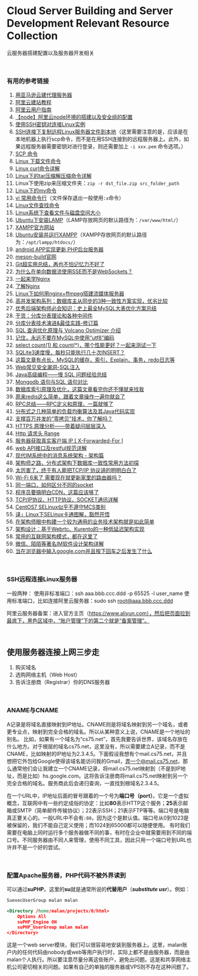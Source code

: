# Cloud Server Building and Server Development Relevant Resource Collection
云服务器搭建配置以及服务器开发相关

<br />

### 有用的参考链接

1. [用亚马逊云建代理服务器](https://www.cnblogs.com/vamei/p/5302707.html)
1. [阿里云建站教程](https://help.aliyun.com/document_detail/57160.html?spm=a2c4g.11186623.6.826.1fb27aeehHNuFX)
1. [阿里云用户指南](https://help.aliyun.com/document_detail/25429.html?spm=a2c4g.11186623.6.623.51332529mpuPtf)
1. [【node】阿里云node环境的搭建以及安全组的配置](https://blog.csdn.net/dangbai01_/article/details/102821023)
1. [使用SSH密钥对连接Linux实例](https://help.aliyun.com/document_detail/51798.html)
1. [SSH连接下复制远程Linux服务器文件到本地](https://www.cnblogs.com/zhuangliu/p/7610530.html)（这里需要注意的是，应该是在本地机器上执行scp命令，而不是在用SSH连接到的远程服务器上。此外，如果远程服务器需要密钥对进行登录，则还需要加上 `-i xxx.pem` 命令选项。）
1. [SCP 命令](https://www.cnblogs.com/hitwtx/archive/2011/11/16/2251254.html)
1. [Linux 下载文件命令](https://blog.csdn.net/hitabc141592/article/details/7561239)
1. [Linux curl命令详解](https://www.cnblogs.com/duhuo/p/5695256.html)
1. [Linux下的tar压缩解压缩命令详解](https://www.cnblogs.com/qq78292959/archive/2011/07/06/2099427.html)
1. Linux下使用zip来压缩文件夹：`zip -r dst_file.zip src_folder_path`
1. [Linux下的mv命令](https://www.cnblogs.com/peida/archive/2012/10/27/2743022.html)
1. [vi 常用命令行](https://www.cnblogs.com/sunormoon/archive/2012/02/10/2345326.html)（文件保存退出一般使用`:x`命令）
1. [Linux文件查找命令](https://blog.csdn.net/qq_27517377/article/details/78870293)
1. [Linux系统下查看文件与磁盘空间大小](https://www.cnblogs.com/adolfmc/archive/2013/02/16/2913801.html)
1. [Ubuntu下安装LAMP](https://help.ubuntu.com/community/ApacheMySQLPHP)（LAMP存放网页的默认路径为：`/var/www/html/`）
1. [XAMPP官方网站](https://www.apachefriends.org/index.html)
1. [Ubuntu安装并运行XAMPP](http://wiki.ubuntu.com.cn/Xampp)（XAMPP存放网页的默认路径为：`/opt/lampp/htdocs/`）
1. [android APP实现更新 PHP后台服务器](http://www.bieryun.com/2558.html)
1. [meson-build官网](http://mesonbuild.com)
1. [Git超实用总结，再也不怕记忆力不好了](https://www.toutiao.com/i6617306717652779523)
1. [为什么在单向数据流使用SSE而不是WebSockets？](https://www.toutiao.com/i6632815166536811011)
1. [一起来学Nginx](https://www.toutiao.com/i6576169624675549703)
1. [了解Nginx](https://www.toutiao.com/a6648408415490032131)
1. [Linux下如何用nginx+ffmpeg搭建流媒体服务器](https://www.toutiao.com/a6770194402091467276/)
1. [高并发架构系列：数据库主从同步的3种一致性方案实现，优劣比较](https://www.toutiao.com/i6628095284394066435)
1. [优秀后端架构师必会知识：史上最全MySQL大表优化方案总结](http://www.52im.net/thread-2157-1-1.html)
1. [干货：分库分表理论和各种中间件](https://www.toutiao.com/i6669166118688522759)
1. [分库分表技术演进&最佳实践-修订篇](https://www.itcodemonkey.com/article/10048.html)
1. [SQL 查询优化原理与 Volcano Optimizer 介绍](https://www.toutiao.com/a6637639566792589832)
1. [记住，永远不要在MySQL中使用“utf8”编码](https://www.toutiao.com/i6571196568651694596)
1. [select count(1) 和 count(*)，哪个性能更好？一起来测试一下](https://www.toutiao.com/a6723051447987995144)
1. [SQLite3速度慢，每秒只能执行几十次INSERT？](https://www.toutiao.com/a6731130448530899463)
1. [这篇文章有点长，MySQL的缓存，索引，Explain，事务，redo日志等](https://www.toutiao.com/a6782438903254090247/)
1. [Web常见安全漏洞-SQL注入](https://www.toutiao.com/a6642850219375460868)
1. [Java高级编程——慢 SQL 问题经验总结](https://www.toutiao.com/i6563960299454464526)
1. [Mongodb 语句与SQL 语句对比](https://www.toutiao.com/a6775740551288324619/)
1. [数据库索引原理及优化，这篇文章看完你还不懂就来找我](https://www.toutiao.com/a6763603471556936204/)
1. [原来redis这么简单，跟着文章操作一遍你就会了](https://www.toutiao.com/a6753473284043440648/)
1. [RPC总结——RPC定义和原理，一篇就够了](https://www.toutiao.com/a6638560261215093255)
1. [分布式之几种简单的负载均衡算法及其Java代码实现](https://www.toutiao.com/a6657468476216574477)
1. [支撑百万并发的“零拷贝”技术，你了解吗？](https://www.toutiao.com/a6740157590468035085/)
1. [HTTPS 原理分析——带着疑问层层深入](https://www.toutiao.com/a6764641939645006340/)
1. [Http 请求头 Range](https://www.cnblogs.com/1995hxt/p/5692050.html)
1. [服务器获取真实客户端 IP \[ X-Forwarded-For \]](https://blog.csdn.net/weixin_42075590/article/details/80723529)
1. [web API接口及restful规范详解](https://www.toutiao.com/i6765037394476401160/)
1. [现代IM系统中的消息系统架构 - 架构篇](https://www.toutiao.com/a6680340703756681739)
1. [架构师之路，分布式架构下数据库一致性常用方法初探](https://www.toutiao.com/a6686234404995465736/)
1. [太厉害了，终于有人能把TCP/IP 协议讲的明明白白了](https://www.toutiao.com/a6703063991427531267)
1. [Wi-Fi 6来了 需要现在就更新家里的路由器吗？](https://www.toutiao.com/i6702807269836325384)
1. [同一端口，如何区分不同的socket](https://www.toutiao.com/i6710950746893844999)
1. [程序员要搞明白CDN，这篇应该够了](https://www.toutiao.com/a6715180241142153735)
1. [TCP/IP协议、HTTP协议、SOCKET通讯详解](https://www.toutiao.com/a6723084045455983107)
1. [CentOS7 SELinux似乎不遵守MCS类别](http://www.voidcn.com/article/p-fwwjvxnf-bub.html)
1. [译」Linux下SELinux卡通图解，豁然开悟](https://www.toutiao.com/a6745339611385430531/)
1. [在架构师眼中构建一个较为通用的业务技术架构就是如此简单](https://www.toutiao.com/a6757274451122848267/)
1. [架构设计：基于Webrtc、Kurento的一种低延迟架构实现](https://www.toutiao.com/i6772405491998917128/)
1. [常用的互联网架构模式，都在这里了](https://www.toutiao.com/i6733051091526615565/)
1. [微信、陌陌等著名IM软件设计架构详解](https://www.toutiao.com/a6757601400693195268/)
1. [当在浏览器中输入google.com并且按下回车之后发生了什么](https://www.toutiao.com/i6783278927340110347/)

<br />

### SSH远程连接Linux服务器

一般两种：
使用非标准端口：ssh aaa.bbb.ccc.ddd -p 65525 -l user_name
使用标准端口，比如连接阿里云服务器：sudo ssh root@aaa.bbb.ccc.ddd

阿里云服务器备案：进入官方主页（https://www.aliyun.com），然后把页面拉到最底下，黑色区域中，“账户管理”下的第二个就是“备案管理”。

<br />

## 使用服务器连接上网三步走

1. 购买域名
2. 选购网络主机（Web Host）
3. 告诉注册商（Registrar）你的DNS服务器

<br />

### ANAME与CNAME

A记录是将域名直接映射到IP地址。CNAME则是将域名映射到另一个域名，或者更专业点，映射到完全合格的域名。所以从某种意义上说，CNAME是一个地址的别名。
比如，如果有一个域名为“cs75.net”，首先我要告诉世界，该域名存放在什么地方。对于根层的域名cs75.net，这里没有，所以需要建立A记录，而不是CNAME，比如映射的IP地址为2.3.4.5。下面假设我想有个mail.cs75.net，并且想把它外包给Google使得该域名能访问我的Gmail，弄一个@mail.cs75.net，那么通常他们会让我建立一个CNAME记录，将mail.cs75.net映射到（不是到IP地址，而是比如）hs.google.com。这将告诉注册商将mail.cs75.net映射到另一个完全合格的域名。服务商此后会递归查询，一直找到根域名2.3.4.5。

在一个URL中，IP地址后面的冒号跟着的一个号为**端口号（port）**。它是一个虚拟概念，互联网中有一些约定成俗的协定：比如**80**表示HTTP这个服务；**25**表示邮箱或SMTP（简单邮件传输协议）；22表示SSH；21表示FTP等等。端口号是电脑真正要关心的。一般URL中不会有`:80`，因为这个是默认值。端口号从0到1023是被保留的，我们不能自己定义使用；而1024到65000都可以随便使用。
有时我们需要在电脑上同时运行多个服务器做不同的事，有时在企业中就需要用到不同的端口号。不同服务器由不同人来管理，使用不同工具，因此只用一个端口号到URL也许并不是一个好的尝试。

<br />

### 配置Apache服务器，PHP代码不被外界读到

可以通过**suPHP**。这里的**su**就是通常所说的**代替用户**（***substitute usr***）。例如：
```xml
SuexecUserGroup malan malan

<Directory /home/malan/projects/0/html>
    Options All
    suPHP_Engine ON
    suPHP_UserGroup malan malan
</Directory>
```

这是一个web server模块，我们可以很容易地安装到服务器上。这里，malan账户内的任何代码由nobody或web等用户执行时，实际上都不是由服务器，而是由malan个人执行。所以要注意尽量分离这些账户，避免出问题。这是和共享网络主机公司密切相关的问题。如果有自己的单独的服务器或VPS则不存在这种问题了。


